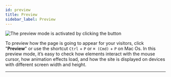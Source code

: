 ```yaml
---
id: preview
title: Preview
sidebar_label: Preview
---
```


![The preview mode is activated by clicking the button](/scr/topbar-preview.png)

To preview how the page is going to appear for your visitors, click "**Preview**" or use the shortcut <nobr>`Ctrl` + `P`</nobr> or <nobr>`⌘ (Cmd)` + `P`</nobr> on Mac Os. In this preview mode, it’s easy to check how elements interact with the mouse cursor, how animation effects load, and how the site is displayed on devices with different screen width and height.

---
